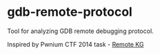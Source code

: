 gdb-remote-protocol
===================

Tool for analyzing GDB remote debugging protocol.

Inspired by Pwnium CTF 2014 task - [Remote KG](https://github.com/ctfs/write-ups/tree/master/pwnium-ctf-2014/remote-kg)
